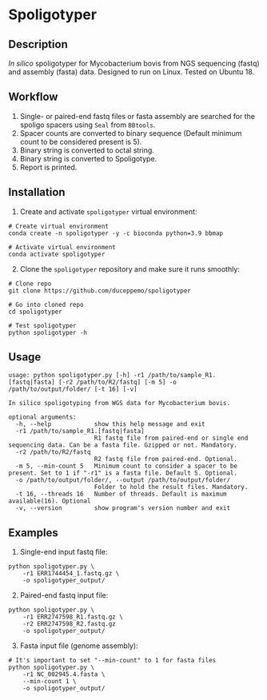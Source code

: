# Spoligotyper
## Description
*In silico* spoligotyper for Mycobacterium bovis from NGS sequencing (fastq) and assembly (fasta) data. Designed to run on Linux. Tested on Ubuntu 18.

## Workflow
1. Single- or paired-end fastq files or fasta assembly are searched for the spoligo spacers using `Seal` from `BBtools`.
2. Spacer counts are converted to binary sequence (Default minimum count to be considered present is 5).
3. Binary string is converted to octal string.
4. Binary string is converted to Spoligotype.
5. Report is printed.
## Installation
1. Create and activate `spoligotyper` virtual environment:
```commandline
# Create virtual environment
conda create -n spoligotyper -y -c bioconda python=3.9 bbmap

# Activate virtual environment
conda activate spoligotyper
```
2. Clone the `spoligotyper` repository and make sure it runs smoothly:
```commandline
# Clone repo
git clone https://github.com/duceppemo/spoligotyper

# Go into cloned repo
cd spoligotyper

# Test spoligotyper
python spoligotyper -h
```
## Usage
```commandline
usage: python spoligotyper.py [-h] -r1 /path/to/sample_R1.[fastq|fasta] [-r2 /path/to/R2/fastq] [-m 5] -o /path/to/output/folder/ [-t 16] [-v]

In silico spoligotyping from WGS data for Mycobacterium bovis.

optional arguments:
  -h, --help            show this help message and exit
  -r1 /path/to/sample_R1.[fastq|fasta]
                        R1 fastq file from paired-end or single end sequencing data. Can be a fasta file. Gzipped or not. Mandatory.
  -r2 /path/to/R2/fastq
                        R2 fastq file from paired-end. Optional.
  -m 5, --min-count 5   Minimum count to consider a spacer to be present. Set to 1 if "-r1" is a fasta file. Default 5. Optional.
  -o /path/to/output/folder/, --output /path/to/output/folder/
                        Folder to hold the result files. Mandatory.
  -t 16, --threads 16   Number of threads. Default is maximum available(16). Optional
  -v, --version         show program's version number and exit

```
## Examples
1. Single-end input fastq file:
```commandline
python spoligotyper.py \
    -r1 ERR1744454_1.fastq.gz \
    -o spoligotyper_output/
```
2. Paired-end fastq input file:
```commandline
python spoligotyper.py \
    -r1 ERR2747598_R1.fastq.gz \
    -r2 ERR2747598_R2.fastq.gz
    -o spoligotyper_output/
```
3. Fasta input file (genome assembly):
```commandline
# It's important to set "--min-count" to 1 for fasta files
python spoligotyper.py \
    -r1 NC_002945.4.fasta \
    --min-count 1 \
    -o spoligotyper_output/
```
